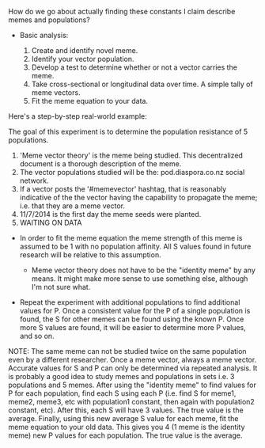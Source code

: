 How do we go about actually finding these constants I claim describe memes and populations?

- Basic analysis:

  1. Create and identify novel meme.
  2. Identify your vector population.
  3. Develop a test to determine whether or not a vector carries the meme.
  4. Take cross-sectional or longitudinal data over time. A simple tally of meme vectors.
  5. Fit the meme equation to your data.

Here's a step-by-step real-world example:

The goal of this experiment is to determine the population resistance of 5 populations.
1. 'Meme vector theory' is the meme being studied. This decentralized document is a thorough description of the meme.
2. The vector populations studied will be the: pod.diaspora.co.nz social network.
3. If a vector posts the '#memevector' hashtag, that is reasonably indicative of the the vector having the capability to propagate the meme; i.e. that they are a meme vector.
4. 11/7/2014 is the first day the meme seeds were planted.
5. WAITING ON DATA
 
- In order to fit the meme equation the meme strength of this meme is assumed to be 1 with no population affinity. All S values found in future research will be relative to this assumption.

  - Meme vector theory does not have to be the "identity meme" by any means. It might make more sense to use something else, although I'm not sure what.

- Repeat the experiment with additional populations to find additional values for P. Once a consistent value for the P of a single population is found, the S for other memes can be found using the known P. Once more S values are found, it will be easier to determine more P values, and so on.

NOTE: The same meme can not be studied twice on the same population even by a different researcher. Once a meme vector, always a meme vector. Accurate values for S and P can only be determined via repeated analysis. It is probably a good idea to study memes and populations in sets i.e. 3 populations and 5 memes. After using the "identity meme" to find values for P for each population, find each S using each P (i.e. find S for meme1, meme2, meme3, etc with population1 constant, then again with population2 constant, etc). After this, each S will have 3 values. The true value is the average. Finally, using this new average S value for each meme, fit the meme equation to your old data. This gives you 4 (1 meme is the identity meme) new P values for each population. The true value is the average.
